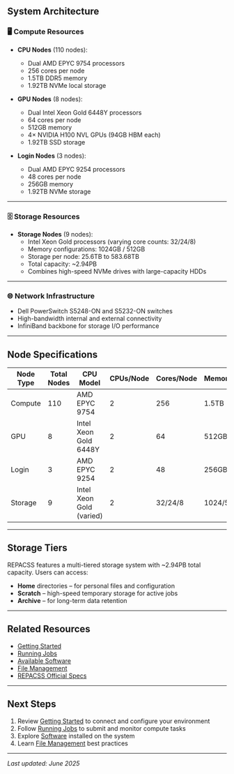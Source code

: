 ## System Architecture

### 🖥 Compute Resources

- **CPU Nodes** (110 nodes):
  - Dual AMD EPYC 9754 processors
  - 256 cores per node
  - 1.5TB DDR5 memory
  - 1.92TB NVMe local storage

- **GPU Nodes** (8 nodes):
  - Dual Intel Xeon Gold 6448Y processors
  - 64 cores per node
  - 512GB memory
  - 4× NVIDIA H100 NVL GPUs (94GB HBM each)
  - 1.92TB SSD storage

- **Login Nodes** (3 nodes):
  - Dual AMD EPYC 9254 processors
  - 48 cores per node
  - 256GB memory
  - 1.92TB NVMe storage

---

### 🗄 Storage Resources

- **Storage Nodes** (9 nodes):
  - Intel Xeon Gold processors (varying core counts: 32/24/8)
  - Memory configurations: 1024GB / 512GB
  - Storage per node: 25.6TB to 583.68TB
  - Total capacity: ~2.94PB
  - Combines high-speed NVMe drives with large-capacity HDDs

---

### 🌐 Network Infrastructure

- Dell PowerSwitch S5248-ON and S5232-ON switches
- High-bandwidth internal and external connectivity
- InfiniBand backbone for storage I/O performance

---

## Node Specifications

| Node Type     | Total Nodes | CPU Model                | CPUs/Node | Cores/Node | Memory/Node  | Storage/Node    | GPUs/Node | GPU Model              |
|---------------|-------------|--------------------------|-----------|------------|---------------|------------------|-----------|------------------------|
| Compute       | 110         | AMD EPYC 9754            | 2         | 256        | 1.5TB         | 1.92TB NVMe     | –         | –                      |
| GPU           | 8           | Intel Xeon Gold 6448Y    | 2         | 64         | 512GB         | 1.92TB SSD      | 4         | NVIDIA H100 NVL (94GB) |
| Login         | 3           | AMD EPYC 9254            | 2         | 48         | 256GB         | 1.92TB NVMe     | –         | –                      |
| Storage       | 9           | Intel Xeon Gold (varied) | 2         | 32/24/8    | 1024/512GB    | 25.6–583.68TB   | –         | –                      |

---

## Storage Tiers

REPACSS features a multi-tiered storage system with ~2.94PB total capacity. Users can access:

- **Home** directories – for personal files and configuration
- **Scratch** – high-speed temporary storage for active jobs
- **Archive** – for long-term data retention

---

## Related Resources

- [Getting Started](getting-started.md)
- [Running Jobs](running-jobs.md)
- [Available Software](software.md)
- [File Management](file-management.md)
- [REPACSS Official Specs](https://repacss.org/resources/)

---

## Next Steps

1. Review [Getting Started](getting-started.md) to connect and configure your environment
2. Follow [Running Jobs](running-jobs.md) to submit and monitor compute tasks
3. Explore [Software](software.md) installed on the system
4. Learn [File Management](file-management.md) best practices

---

*Last updated: June 2025*
